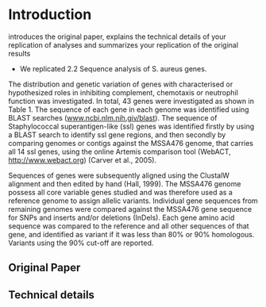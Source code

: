 # Introduction
introduces the original paper, explains the technical details of your replication of analyses and summarizes your replication of the original results

* We replicated 2.2 Sequence analysis of S. aureus genes.

The distribution and genetic variation of genes with characterised or hypothesized roles in inhibiting complement, chemotaxis or neutrophil function was investigated. In total, 43 genes were investigated as shown in Table 1. The sequence of each gene in each genome was identified using BLAST searches (www.ncbi.nlm.nih.giv/blast). The sequence of Staphylococcal superantigen-like (ssl) genes was identified firstly by using a BLAST search to identify ssl gene regions, and then secondly by comparing genomes or contigs against the MSSA476 genome, that carries all 14 ssl genes, using the online Artemis comparison tool (WebACT, http://www.webact.org) (Carver et al., 2005).

Sequences of genes were subsequently aligned using the ClustalW alignment and then edited by hand (Hall, 1999). The MSSA476 genome possess all core variable genes studied and was therefore used as a reference genome to assign allelic variants. Individual gene sequences from remaining genomes were compared against the MSSA476 gene sequence for SNPs and inserts and/or deletions (InDels). Each gene amino acid sequence was compared to the reference and all other sequences of that gene, and identified as variant if it was less than 80% or 90% homologous. Variants using the 90% cut-off are reported.

## Original Paper

## Technical details
